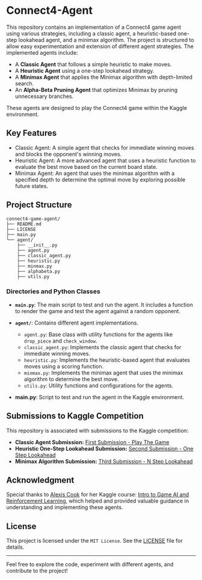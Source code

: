 # Connect4-Agent
This repository contains an implementation of a Connect4 game agent using various strategies, including a classic agent, a heuristic-based one-step lookahead agent, and a minimax algorithm. The project is structured to allow easy experimentation and extension of different agent strategies.
The implemented agents include:
- A **Classic Agent** that follows a simple heuristic to make moves.
- A **Heuristic Agent** using a one-step lookahead strategy.
- A **Minimax Agent** that applies the Minimax algorithm with depth-limited search.
- An **Alpha-Beta Pruning Agent** that optimizes Minimax by pruning unnecessary branches.

These agents are designed to play the Connect4 game within the Kaggle environment.

## Key Features
- Classic Agent: A simple agent that checks for immediate winning moves and blocks the opponent's winning moves.
- Heuristic Agent: A more advanced agent that uses a heuristic function to evaluate the best move based on the current board state.
- Minimax Agent: An agent that uses the minimax algorithm with a specified depth to determine the optimal move by exploring possible future states.

## Project Structure
```
connect4-game-agent/
├── README.md
├── LICENSE
├── main.py
└── agent/
    ├── __init__.py
    ├── agent.py
    ├── classic_agent.py
    ├── heuristic.py
    ├── minmax.py
    ├── alphabeta.py
    ├── utils.py
```

### Directories and Python Classes

- **`main.py`**: The main script to test and run the agent. It includes a function to render the game and test the agent against a random opponent.
  
- **`agent/`**: Contains different agent implementations.
  - `agent.py`: Base class with utility functions for the agents like `drop_piece` and `check_window`.
  - `classic_agent.py`: Implements the classic agent that checks for immediate winning moves.
  - `heuristic.py`: Implements the heuristic-based agent that evaluates moves using a scoring function.
  - `minmax.py`: Implements the minimax agent that uses the minimax algorithm to determine the best move.
  - `utils.py`: Utility functions and configurations for the agents.
- **main.py**: Script to test and run the agent in the Kaggle environment.

## Submissions to Kaggle Competition
This repository is associated with submissions to the Kaggle competition:
- **Classic Agent Submission:** [First Submission - Play The Game](https://www.kaggle.com/code/seifyasserahmed/exercise-play-the-game)
- **Heuristic One-Step Lookahead Submission:** [Second Submission - One Step Lookahead](https://www.kaggle.com/code/seifyasserahmed/exercise-one-step-lookahead)
- **Minimax Algorithm Submission:** [Third Submission - N Step Lookahead](https://www.kaggle.com/code/seifyasserahmed/exercise-n-step-lookahead)


## Acknowledgment
Special thanks to [Alexis Cook](https://www.kaggle.com/alexisbcook) for her Kaggle course: [Intro to Game AI and Reinforcement Learning](https://www.kaggle.com/learn/intro-to-game-ai-and-reinforcement-learning), which helped and provided valuable guidance in understanding and implementing these agents.
## License
This project is licensed under the `MIT License`. See the [LICENSE](LICENSE) file for details.

---
Feel free to explore the code, experiment with different agents, and contribute to the project!
